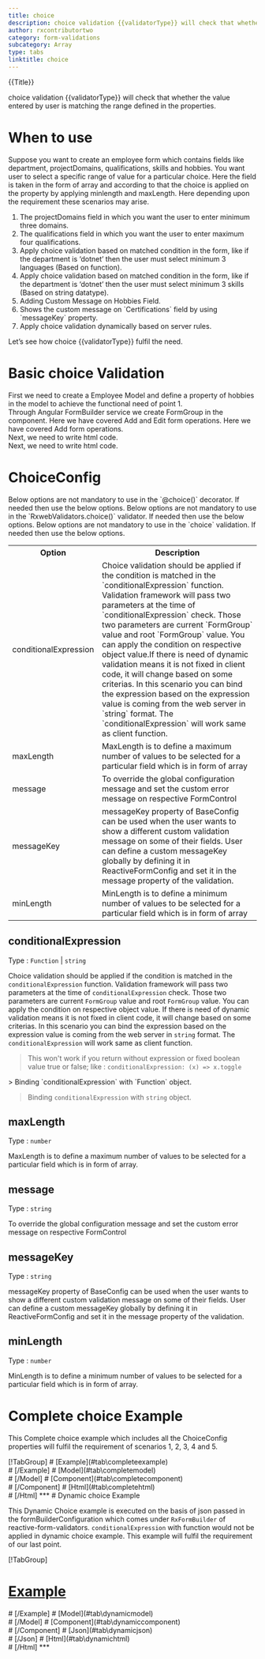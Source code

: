```yaml
---
title: choice 
description: choice validation {{validatorType}} will check that whether the value entered by user is matching the range defined in the properties.
author: rxcontributortwo
category: form-validations
subcategory: Array
type: tabs
linktitle: choice
---
```


<div class="title-bar top_title"><p>{{Title}}</p></div> <div class="title-bar"><p>choice validation {{validatorType}} will check that whether the value entered by user is matching the range defined in the properties.</p></div>

# When to use
Suppose you want to create an employee form which contains fields like department, projectDomains, qualifications, skills and hobbies. You want user to select a specific range of value for a particular choice. Here the field is taken in the form of array and according to that the choice is applied on the property by applying minlength and maxLength. Here depending upon the requirement these scenarios may arise.

<ol class='showHideElement'>
    <li>The projectDomains field in which you want the user to enter minimum three domains.</li>
    <li>The qualifications field in which you want the user to enter maximum four qualifications.</li>
    <li>Apply choice validation based on matched condition in the form, like if the department  is ‘dotnet’ then the user must select minimum 3 languages (Based on function).</li>
    <li>Apply choice validation based on matched condition in the form, like if the department  is ‘dotnet’ then the user must select minimum 3 skills (Based on string datatype).</li>
    <li>Adding Custom Message on Hobbies Field.</li>
    <li>Shows the custom message on `Certifications` field by using `messageKey` property.</li>
    <data-scope scope="['decorator','validator']">
        <li>Apply choice validation dynamically based on server rules.</li>
    </data-scope>
</ol>
Let’s see how choice {{validatorType}} fulfil the need.

# Basic choice Validation
<data-scope scope="['decorator','template-driven-directives','template-driven-decorators']">
First we need to create a Employee Model and define a property of hobbies in the model to achieve the functional need of point 1.
<div component="app-code" key="choice-add-model"></div> 
</data-scope>
Through Angular FormBuilder service we create FormGroup in the component.
<data-scope scope="['decorator']">
Here we have covered Add and Edit form operations. 
</data-scope>

<data-scope scope="['validator','template-driven-directives','template-driven-decorators']">
Here we have covered Add form operations. 
</data-scope>

<data-scope scope="['decorator']">
<div component="app-code" key="choice-add-component"></div> 
Next, we need to write html code.
<div component="app-code" key="choice-add-html"></div> 
<div component="app-example-runner" ref-component="app-choice-add"></div>
</data-scope>

<data-scope scope="['validator','template-driven-directives','template-driven-decorators']">
<div component="app-code" key="choice-add-component"></div> 
Next, we need to write html code.
<div component="app-code" key="choice-add-html"></div> 
<div component="app-example-runner" ref-component="app-choice-add"></div>
</data-scope>

# ChoiceConfig
<data-scope scope="['decorator']">
Below options are not mandatory to use in the `@choice()` decorator. If needed then use the below options.
</data-scope>
<data-scope scope="['validator']">
Below options are not mandatory to use in the `RxwebValidators.choice()` validator. If needed then use the below options.
</data-scope>
<data-scope scope="['template-driven-directives','template-driven-decorators']">
Below options are not mandatory to use in the `choice` validation. If needed then use the below options.
</data-scope>

<table class="table table-bordered table-striped showHideElement">
<tr><th>Option</th><th>Description</th></tr>
<tr><td><a (click)='scrollTo("#conditionalExpression")' title="conditionalExpression">conditionalExpression</a></td><td>Choice validation should be applied if the condition is matched in the `conditionalExpression` function. Validation framework will pass two parameters at the time of `conditionalExpression` check. Those two parameters are current `FormGroup` value and root `FormGroup` value. You can apply the condition on respective object value.If there is need of dynamic validation means it is not fixed in client code, it will change based on some criterias. In this scenario you can bind the expression based on the expression value is coming from the web server in `string` format. The `conditionalExpression` will work same as client function.</td></tr>
<tr><td><a (click)='scrollTo("#maxLength")' title="#maxLength">maxLength</a></td><td>MaxLength  is to define a maximum number of values to be selected for a particular field which is in form of array</td></tr>
<tr><td><a (click)='scrollTo("#message")' title="message">message</a></td><td>To override the global configuration message and set the custom error message on respective FormControl</td></tr>
<tr><td><a (click)='scrollTo("#messageKey")' title="messageKey">messageKey</a></td><td>messageKey property of BaseConfig can be used when the user wants to show a different custom validation message on some of their fields. User can define a custom messageKey globally by defining it in ReactiveFormConfig and set it in the message property of the validation.</td></tr>
<tr><td><a (click)='scrollTo("#minLength")' title="#minLength">minLength</a></td><td>MinLength is to define a minimum number of values to be selected for a particular field which is in form of array</td></tr>
</table>

## conditionalExpression 
Type :  `Function`  |  `string` 

Choice validation should be applied if the condition is matched in the `conditionalExpression` function. Validation framework will pass two parameters at the time of `conditionalExpression` check. Those two parameters are current `FormGroup` value and root `FormGroup` value. You can apply the condition on respective object value.
If there is need of dynamic validation means it is not fixed in client code, it will change based on some criterias. In this scenario you can bind the expression based on the expression value is coming from the web server in `string` format. The `conditionalExpression` will work same as client function.

> This won't work if you return without expression or fixed boolean value true or false; like : `conditionalExpression: (x) => x.toggle`

<data-scope scope="['validator','decorator']">
> Binding `conditionalExpression` with `Function` object. 
<div component="app-code" key="choice-conditionalExpressionExampleFunction-model"></div> 
</data-scope>

> Binding `conditionalExpression` with `string` object. 
<div component="app-code" key="choice-conditionalExpressionExampleString-model"></div> 

<div component="app-example-runner" ref-component="app-choice-conditionalExpression" title="choice {{validatorType}} with conditionalExpression" key="conditionalExpression"></div>

## maxLength 
Type :  `number`

MaxLength  is to define a maximum number of values to be selected for a particular field which is in form of array.

<div component="app-code" key="choice-maxLengthExample-model"></div> 
<div component="app-example-runner" ref-component="app-choice-maxLength" title="choice {{validatorType}} with maxLength" key="maxLength"></div>

## message
Type :  `string`

To override the global configuration message and set the custom error message on respective FormControl

<div component="app-code" key="choice-messageExample-model"></div> 
<div component="app-example-runner" ref-component="app-choice-message" title="choice {{validatorType}} with message" key="message"></div>

## messageKey
Type : `string`

messageKey property of BaseConfig can be used when the user wants to show a different custom validation message on some of their fields. User can define a custom messageKey globally by defining it in ReactiveFormConfig and set it in the message property of the validation.

<div component="app-code" key="choice-messageKeyExample-model"></div> 
<div component="app-example-runner" ref-component="app-choice-messageKey" title="choice {{validatorType}} with messageKey" key="messageKey"></div>

## minLength 
Type :  `number`

MinLength is to define a minimum number of values to be selected for a particular field which is in form of array.

<div component="app-code" key="choice-minLengthExample-model"></div> 

<div component="app-example-runner" ref-component="app-choice-minLength" title="choice {{validatorType}} with minLength" key="minLength"></div>

# Complete choice Example

This Complete choice example which includes all the ChoiceConfig properties will fulfil the requirement of scenarios 1, 2, 3, 4 and 5.

<div component="app-tabs" key="complete"></div>
[!TabGroup]
# [Example](#tab\completeexample)
<div component="app-example-runner" ref-component="app-choice-complete"></div>
# [/Example]
<data-scope scope="['decorator','template-driven-directives','template-driven-decorators']">
# [Model](#tab\completemodel)
<div component="app-code" key="choice-complete-model"></div> 
# [/Model]
</data-scope>
# [Component](#tab\completecomponent)
<div component="app-code" key="choice-complete-component"></div> 
# [/Component]
# [Html](#tab\completehtml)
<div component="app-code" key="choice-complete-html"></div> 
# [/Html]
***

<data-scope scope="['decorator','validator']">
# Dynamic choice Example

This Dynamic Choice example is executed on the basis of json passed in the formBuilderConfiguration which comes under `RxFormBuilder` of reactive-form-validators. `conditionalExpression` with function would not be applied in dynamic choice example. This example will fulfil the requirement of our last point.

<div component="app-tabs" key="dynamic"></div>

[!TabGroup]
# [Example](#tab\dynamicexample)
<div component="app-example-runner" ref-component="app-choice-dynamic"></div>
# [/Example]
<data-scope scope="['decorator']">
# [Model](#tab\dynamicmodel)
<div component="app-code" key="choice-dynamic-model"></div>
# [/Model]
</data-scope>
# [Component](#tab\dynamiccomponent)
<div component="app-code" key="choice-dynamic-component"></div>
# [/Component]
# [Json](#tab\dynamicjson)
<div component="app-code" key="choice-dynamic-json"></div>
# [/Json]
# [Html](#tab\dynamichtml)
<div component="app-code" key="choice-dynamic-html"></div> 
# [/Html]
***
</data-scope>
